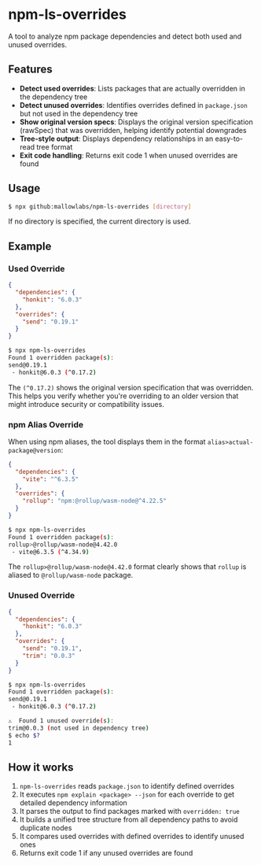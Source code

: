 # npm-ls-overrides

A tool to analyze npm package dependencies and detect both used and unused overrides.

## Features

- **Detect used overrides**: Lists packages that are actually overridden in the dependency tree
- **Detect unused overrides**: Identifies overrides defined in `package.json` but not used in the dependency tree  
- **Show original version specs**: Displays the original version specification (rawSpec) that was overridden, helping identify potential downgrades
- **Tree-style output**: Displays dependency relationships in an easy-to-read tree format
- **Exit code handling**: Returns exit code 1 when unused overrides are found

## Usage

```bash
$ npx github:mallowlabs/npm-ls-overrides [directory]
```

If no directory is specified, the current directory is used.

## Example

### Used Override

```json:package.json
{
  "dependencies": {
    "honkit": "6.0.3"
  },
  "overrides": {
    "send": "0.19.1"
  }
}
```

```bash
$ npx npm-ls-overrides
Found 1 overridden package(s):
send@0.19.1
 - honkit@6.0.3 (^0.17.2)
```

The `(^0.17.2)` shows the original version specification that was overridden. This helps you verify whether you're overriding to an older version that might introduce security or compatibility issues.

### npm Alias Override

When using npm aliases, the tool displays them in the format `alias>actual-package@version`:

```json:package.json
{
  "dependencies": {
    "vite": "^6.3.5"
  },
  "overrides": {
    "rollup": "npm:@rollup/wasm-node@^4.22.5"
  }
}
```

```bash
$ npx npm-ls-overrides
Found 1 overridden package(s):
rollup>@rollup/wasm-node@4.42.0
 - vite@6.3.5 (^4.34.9)
```

The `rollup>@rollup/wasm-node@4.42.0` format clearly shows that `rollup` is aliased to `@rollup/wasm-node` package.

### Unused Override

```json:package.json
{
  "dependencies": {
    "honkit": "6.0.3"
  },
  "overrides": {
    "send": "0.19.1",
    "trim": "0.0.3"
  }
}
```

```bash
$ npx npm-ls-overrides
Found 1 overridden package(s):
send@0.19.1
 - honkit@6.0.3 (^0.17.2)

⚠️  Found 1 unused override(s):
trim@0.0.3 (not used in dependency tree)
$ echo $?
1
```

## How it works

1. `npm-ls-overrides` reads `package.json` to identify defined overrides
2. It executes `npm explain <package> --json` for each override to get detailed dependency information
3. It parses the output to find packages marked with `overridden: true`
4. It builds a unified tree structure from all dependency paths to avoid duplicate nodes
5. It compares used overrides with defined overrides to identify unused ones
6. Returns exit code 1 if any unused overrides are found
